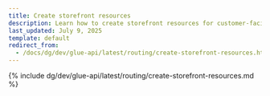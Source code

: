 ```yaml
---
title: Create storefront resources
description: Learn how to create storefront resources for customer-facing API endpoints.
last_updated: July 9, 2025
template: default
redirect_from:
  - /docs/dg/dev/glue-api/latest/routing/create-storefront-resources.html
---
```


{% include dg/dev/glue-api/latest/routing/create-storefront-resources.md %}
